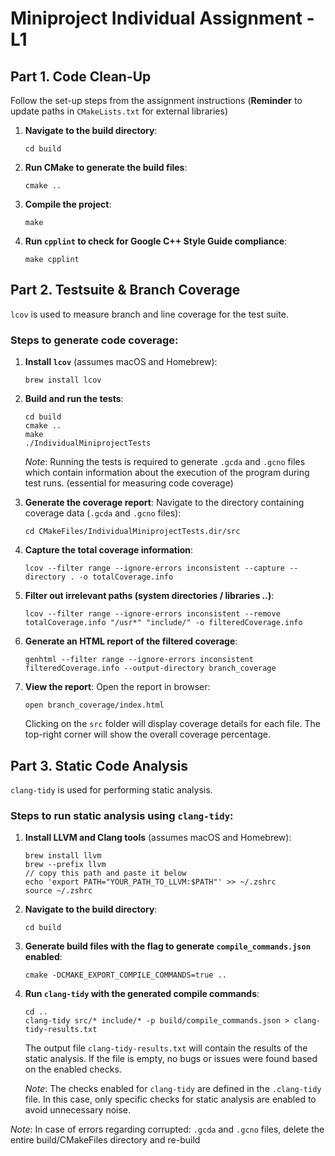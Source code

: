 # Miniproject Individual Assignment - L1

## Part 1. Code Clean-Up

Follow the set-up steps from the assignment instructions (**Reminder** to update paths in `CMakeLists.txt` for external libraries)

1. **Navigate to the build directory**:
    ```shell
    cd build
    ```

2. **Run CMake to generate the build files**:
    ```shell
    cmake ..
    ```

3. **Compile the project**:
    ```shell
    make
    ```

4. **Run `cpplint` to check for Google C++ Style Guide compliance**:
    ```shell
    make cpplint
    ```

## Part 2. Testsuite & Branch Coverage

`lcov` is used to measure branch and line coverage for the test suite.

### Steps to generate code coverage:

1. **Install `lcov`** (assumes macOS and Homebrew):
    ```shell
    brew install lcov  
    ```

2. **Build and run the tests**:
    ```shell
    cd build
    cmake ..
    make
    ./IndividualMiniprojectTests
    ```

   *Note*: Running the tests is required to generate `.gcda` and `.gcno` files which contain information about the execution of the program during test runs. (essential for measuring code coverage)

3. **Generate the coverage report**:
    Navigate to the directory containing coverage data (`.gcda` and `.gcno` files):
    ```shell
    cd CMakeFiles/IndividualMiniprojectTests.dir/src
    ```

4. **Capture the total coverage information**:
    ```shell
    lcov --filter range --ignore-errors inconsistent --capture --directory . -o totalCoverage.info
    ```

5. **Filter out irrelevant paths (system directories / libraries ..)**:
    ```shell
    lcov --filter range --ignore-errors inconsistent --remove totalCoverage.info "/usr*" "include/" -o filteredCoverage.info
    ```

6. **Generate an HTML report of the filtered coverage**:
    ```shell
    genhtml --filter range --ignore-errors inconsistent filteredCoverage.info --output-directory branch_coverage
    ```

7. **View the report**:
    Open the report in browser:
    ```shell
    open branch_coverage/index.html
    ```

    Clicking on the `src` folder will display coverage details for each file. The top-right corner will show the overall coverage percentage.


## Part 3. Static Code Analysis

`clang-tidy` is used for performing static analysis.

### Steps to run static analysis using `clang-tidy`:

1. **Install LLVM and Clang tools** (assumes macOS and Homebrew):
    ```shell
    brew install llvm
    brew --prefix llvm 
    // copy this path and paste it below
    echo 'export PATH="YOUR_PATH_TO_LLVM:$PATH"' >> ~/.zshrc 
    source ~/.zshrc
    ```

2. **Navigate to the build directory**:
    ```shell
    cd build
    ```

3. **Generate build files with the flag to generate `compile_commands.json` enabled**:
    ```shell
    cmake -DCMAKE_EXPORT_COMPILE_COMMANDS=true ..
    ```

4. **Run `clang-tidy` with the generated compile commands**:
    ```shell
    cd ..
    clang-tidy src/* include/* -p build/compile_commands.json > clang-tidy-results.txt
    ```

    The output file `clang-tidy-results.txt` will contain the results of the static analysis. If the file is empty, no bugs or issues were found based on the enabled checks.

   *Note*: The checks enabled for `clang-tidy` are defined in the `.clang-tidy` file. In this case, only specific checks for static analysis are enabled to avoid unnecessary noise.




*Note*: In case of errors regarding corrupted: `.gcda` and `.gcno` files, delete the entire build/CMakeFiles directory and re-build